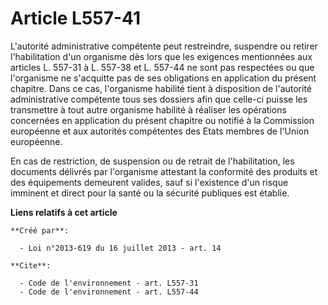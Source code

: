 # Article L557-41

L'autorité administrative compétente peut restreindre, suspendre ou retirer l'habilitation d'un organisme dès lors que les
exigences mentionnées aux articles L. 557-31 à L. 557-38 et L. 557-44 ne sont pas respectées ou que l'organisme ne s'acquitte
pas de ses obligations en application du présent chapitre. Dans ce cas, l'organisme habilité tient à disposition de
l'autorité administrative compétente tous ses dossiers afin que celle-ci puisse les transmettre à tout autre organisme
habilité à réaliser les opérations concernées en application du présent chapitre ou notifié à la Commission européenne et aux
autorités compétentes des Etats membres de l'Union européenne. 

En cas de restriction, de suspension ou de retrait de l'habilitation, les documents délivrés par l'organisme attestant la
conformité des produits et des équipements demeurent valides, sauf si l'existence d'un risque imminent et direct pour la
santé ou la sécurité publiques est établie.

**Liens relatifs à cet article**

	**Créé par**:

	  - Loi n°2013-619 du 16 juillet 2013 - art. 14

	**Cite**:

	  - Code de l'environnement - art. L557-31
	  - Code de l'environnement - art. L557-44
